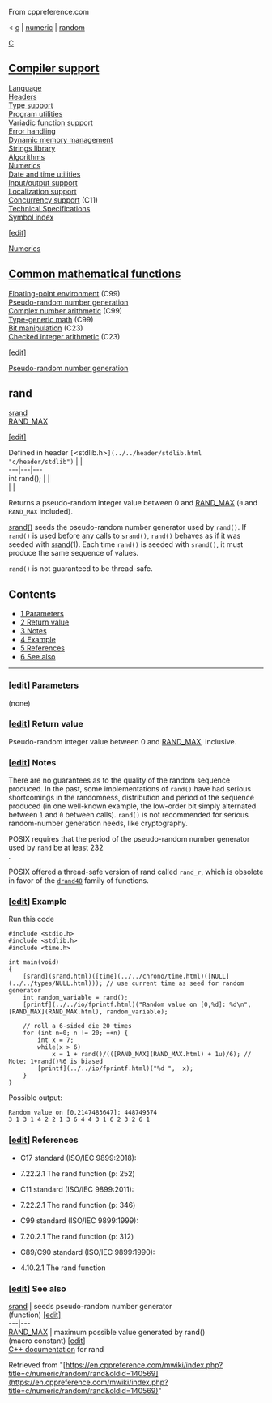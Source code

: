 From cppreference.com

< [c](../../../c.html "c")‎ | [numeric](../../numeric.html "c/numeric")‎ | [random](../random.html "c/numeric/random")

[ C](../../../c.html "c")

[Compiler support](../../compiler_support.html "c/compiler support")  
---  
[Language](../../language.html "c/language")  
[Headers](../../header.html "c/header")  
[Type support](../../types.html "c/types")  
[Program utilities](../../program.html "c/program")  
[Variadic function support](../../variadic.html "c/variadic")  
[Error handling](../../error.html "c/error")  
[Dynamic memory management](../../memory.html "c/memory")  
[Strings library](../../string.html "c/string")  
[Algorithms](../../algorithm.html "c/algorithm")  
[Numerics](../../numeric.html "c/numeric")  
[Date and time utilities](../../chrono.html "c/chrono")  
[Input/output support](../../io.html "c/io")  
[Localization support](../../locale.html "c/locale")  
[Concurrency support](../../thread.html "c/thread") (C11)  
[Technical Specifications](../../experimental.html "c/experimental")  
[Symbol index](../../index.html "c/symbol index")  
  
[[edit]](https://en.cppreference.com/mwiki/index.php?title=Template:c/navbar_content&action=edit)

[ Numerics](../../numeric.html "c/numeric")

[Common mathematical functions](../math.html "c/numeric/math")  
---  
[Floating-point environment](../fenv.html "c/numeric/fenv") (C99)  
[Pseudo-random number generation](../random.html "c/numeric/random")  
[Complex number arithmetic](../complex.html "c/numeric/complex") (C99)  
[Type-generic math](../tgmath.html "c/numeric/tgmath") (C99)  
[Bit manipulation](../../numeric.html#Bit_manipulation "c/numeric") (C23)  
[Checked integer arithmetic](../../numeric.html#Checked_integer_arithmetic "c/numeric") (C23)  
  
[[edit]](https://en.cppreference.com/mwiki/index.php?title=Template:c/numeric/navbar_content&action=edit)

[ Pseudo-random number generation](../random.html "c/numeric/random")

**rand**  
---  
[srand](srand.html "c/numeric/random/srand")  
[RAND_MAX](RAND_MAX.html "c/numeric/random/RAND MAX")  
  
[[edit]](https://en.cppreference.com/mwiki/index.php?title=Template:c/numeric/random/navbar_content&action=edit)

Defined in header `[`<stdlib.h>`](../../header/stdlib.html "c/header/stdlib")` |  |   
---|---|---  
int rand(); |  |   
| |   
  
Returns a pseudo-random integer value between ​0​ and [RAND_MAX](RAND_MAX.html "c/numeric/random/RAND MAX") (`0` and `RAND_MAX` included). 

[srand()](srand.html "c/numeric/random/srand") seeds the pseudo-random number generator used by `rand()`. If `rand()` is used before any calls to `srand()`, `rand()` behaves as if it was seeded with [srand](srand.html)(1). Each time `rand()` is seeded with `srand()`, it must produce the same sequence of values. 

`rand()` is not guaranteed to be thread-safe. 

## Contents

  * [1 Parameters](rand.html#Parameters)
  * [2 Return value](rand.html#Return_value)
  * [3 Notes](rand.html#Notes)
  * [4 Example](rand.html#Example)
  * [5 References](rand.html#References)
  * [6 See also](rand.html#See_also)

  
---  
  
### [[edit](https://en.cppreference.com/mwiki/index.php?title=c/numeric/random/rand&action=edit&section=1 "Edit section: Parameters")] Parameters

(none) 

### [[edit](https://en.cppreference.com/mwiki/index.php?title=c/numeric/random/rand&action=edit&section=2 "Edit section: Return value")] Return value

Pseudo-random integer value between ​0​ and [RAND_MAX](RAND_MAX.html "c/numeric/random/RAND MAX"), inclusive. 

### [[edit](https://en.cppreference.com/mwiki/index.php?title=c/numeric/random/rand&action=edit&section=3 "Edit section: Notes")] Notes

There are no guarantees as to the quality of the random sequence produced. In the past, some implementations of `rand()` have had serious shortcomings in the randomness, distribution and period of the sequence produced (in one well-known example, the low-order bit simply alternated between `1` and `0` between calls). `rand()` is not recommended for serious random-number generation needs, like cryptography. 

POSIX requires that the period of the pseudo-random number generator used by `rand` be at least 232  
. 

POSIX offered a thread-safe version of rand called `rand_r`, which is obsolete in favor of the [`drand48`](http://pubs.opengroup.org/onlinepubs/9699919799/functions/drand48.html) family of functions. 

### [[edit](https://en.cppreference.com/mwiki/index.php?title=c/numeric/random/rand&action=edit&section=4 "Edit section: Example")] Example

Run this code
    
    
    #include <stdio.h>
    #include <stdlib.h>
    #include <time.h>
     
    int main(void)
    {
        [srand](srand.html)([time](../../chrono/time.html)([NULL](../../types/NULL.html))); // use current time as seed for random generator
        int random_variable = rand();
        [printf](../../io/fprintf.html)("Random value on [0,%d]: %d\n", [RAND_MAX](RAND_MAX.html), random_variable);
     
        // roll a 6-sided die 20 times
        for (int n=0; n != 20; ++n) {
            int x = 7;
            while(x > 6) 
                x = 1 + rand()/(([RAND_MAX](RAND_MAX.html) + 1u)/6); // Note: 1+rand()%6 is biased
            [printf](../../io/fprintf.html)("%d ",  x); 
        }
    }

Possible output: 
    
    
    Random value on [0,2147483647]: 448749574
    3 1 3 1 4 2 2 1 3 6 4 4 3 1 6 2 3 2 6 1

### [[edit](https://en.cppreference.com/mwiki/index.php?title=c/numeric/random/rand&action=edit&section=5 "Edit section: References")] References

  * C17 standard (ISO/IEC 9899:2018): 



    

  * 7.22.2.1 The rand function (p: 252) 



  * C11 standard (ISO/IEC 9899:2011): 



    

  * 7.22.2.1 The rand function (p: 346) 



  * C99 standard (ISO/IEC 9899:1999): 



    

  * 7.20.2.1 The rand function (p: 312) 



  * C89/C90 standard (ISO/IEC 9899:1990): 



    

  * 4.10.2.1 The rand function 



### [[edit](https://en.cppreference.com/mwiki/index.php?title=c/numeric/random/rand&action=edit&section=6 "Edit section: See also")] See also

[ srand](srand.html "c/numeric/random/srand") |  seeds pseudo-random number generator   
(function) [[edit]](https://en.cppreference.com/mwiki/index.php?title=Template:c/numeric/random/dsc_srand&action=edit)  
---|---  
[ RAND_MAX](RAND_MAX.html "c/numeric/random/RAND MAX") |  maximum possible value generated by rand()   
(macro constant) [[edit]](https://en.cppreference.com/mwiki/index.php?title=Template:c/numeric/random/dsc_RAND_MAX&action=edit)  
[C++ documentation](../../../cpp/numeric/random/rand.html "cpp/numeric/random/rand") for rand  
  
Retrieved from "[https://en.cppreference.com/mwiki/index.php?title=c/numeric/random/rand&oldid=140569](https://en.cppreference.com/mwiki/index.php?title=c/numeric/random/rand&oldid=140569)" 
